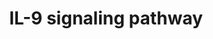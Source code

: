 ---
annotations:
- id: PW:0000909
  parent: signaling pathway
  type: Pathway Ontology
  value: interleukin-9 signaling pathway
- id: PW:0000512
  parent: signaling pathway
  type: Pathway Ontology
  value: Interleukin mediated signaling pathway
authors:
- A.Pandey
- MaintBot
- Khanspers
- MartijnVanIersel
- AlexanderPico
- NetPath
- Christine Chichester
- Mkutmon
- Zari
- AMTan
- L Dupuis
- Egonw
- Eweitz
citedin:
- link: PMC8751594
  title: DNA methylation of ARHGAP30 is negatively associated with ARHGAP30 expression
    in lung adenocarcinoma, which reduces tumor immunity and is detrimental to patient
    survival (2021)
description: 'IL-9 is a multifunctional cytokine, belonging to a family of cytokines.
  IL-9 was initially reported as a T cell growth factor in mice. It is now known to
  target multiple cell types. It plays an important role in the expansion and recruitment
  of mast cells in response to intestinal nematode infection or during autoimmune
  encephalomyelitis. It is also known to act on various cell types known to be involved
  in asthma including T cells, B cells, mast cells, eosinophils, neutrophils, and
  epithelial cells. IL-9 can promote the expression of TGF-beta in lipopolysaccharide-induced
  monocytes and macrophages. IL-9 is also known to play important roles in conditions
  including airway inflammation, EAE and parasitic infections. Mitogen-activated protein
  kinase pathway is activated transiently by IL-9, which in turn leads to the growth
  stimulation of hematopoietic cell lines. IL-9 signals through the heterodimeric
  receptor composed of a specific chain (IL-9R) and a gamma chain (IL2RG), which is
  shared between IL-2, IL-4, IL-7, IL15 and IL-21. The IL-9R and IL-2RG associates
  with JAK1 and JAK3 respectively. Receptor engagement results in JAK1- JAK3 cross
  phosphorylation and activation of the JAK proteins which leads to the activation
  of Signal transducer and activator of transcription (STAT-1, STAT-3 and STAT-5)
  and Insulin receptor substrate 1 and 2 (IRS1 and IRS2)/PI3K cascades. IL-9 stimulation
  also results in the activation of MEK/ERK signaling cascade.  Please access this
  pathway at [http://www.netpath.org/netslim/IL_9_pathway.html NetSlim] database.  If
  you use this pathway, please cite following paper: Kandasamy, K., Mohan, S. S.,
  Raju, R., Keerthikumar, S., Kumar, G. S. S., Venugopal, A. K., Telikicherla, D.,
  Navarro, J. D., Mathivanan, S., Pecquet, C., Gollapudi, S. K., Tattikota, S. G.,
  Mohan, S., Padhukasahasram, H., Subbannayya, Y., Goel, R., Jacob, H. K. C., Zhong,
  J., Sekhar, R., Nanjappa, V., Balakrishnan, L., Subbaiah, R., Ramachandra, Y. L.,
  Rahiman, B. A., Prasad, T. S. K., Lin, J., Houtman, J. C. D., Desiderio, S., Renauld,
  J., Constantinescu, S. N., Ohara, O., Hirano, T., Kubo, M., Singh, S., Khatri, P.,
  Draghici, S., Bader, G. D., Sander, C., Leonard, W. J. and Pandey, A. (2010). NetPath:
  A public resource of curated signal transduction pathways. <i>Genome Biology</i>.
  11:R3.'
last-edited: 2021-12-24
ndex: 4c68f491-8b60-11eb-9e72-0ac135e8bacf
organisms:
- Homo sapiens
redirect_from:
- /index.php/Pathway:WP22
- /instance/WP22
- /instance/WP22_rr120719
revision: r120719
schema-jsonld:
- '@context': https://schema.org/
  '@id': https://wikipathways.github.io/pathways/WP22.html
  '@type': Dataset
  creator:
    '@type': Organization
    name: WikiPathways
  description: 'IL-9 is a multifunctional cytokine, belonging to a family of cytokines.
    IL-9 was initially reported as a T cell growth factor in mice. It is now known
    to target multiple cell types. It plays an important role in the expansion and
    recruitment of mast cells in response to intestinal nematode infection or during
    autoimmune encephalomyelitis. It is also known to act on various cell types known
    to be involved in asthma including T cells, B cells, mast cells, eosinophils,
    neutrophils, and epithelial cells. IL-9 can promote the expression of TGF-beta
    in lipopolysaccharide-induced monocytes and macrophages. IL-9 is also known to
    play important roles in conditions including airway inflammation, EAE and parasitic
    infections. Mitogen-activated protein kinase pathway is activated transiently
    by IL-9, which in turn leads to the growth stimulation of hematopoietic cell lines.
    IL-9 signals through the heterodimeric receptor composed of a specific chain (IL-9R)
    and a gamma chain (IL2RG), which is shared between IL-2, IL-4, IL-7, IL15 and
    IL-21. The IL-9R and IL-2RG associates with JAK1 and JAK3 respectively. Receptor
    engagement results in JAK1- JAK3 cross phosphorylation and activation of the JAK
    proteins which leads to the activation of Signal transducer and activator of transcription
    (STAT-1, STAT-3 and STAT-5) and Insulin receptor substrate 1 and 2 (IRS1 and IRS2)/PI3K
    cascades. IL-9 stimulation also results in the activation of MEK/ERK signaling
    cascade.  Please access this pathway at [http://www.netpath.org/netslim/IL_9_pathway.html
    NetSlim] database.  If you use this pathway, please cite following paper: Kandasamy,
    K., Mohan, S. S., Raju, R., Keerthikumar, S., Kumar, G. S. S., Venugopal, A. K.,
    Telikicherla, D., Navarro, J. D., Mathivanan, S., Pecquet, C., Gollapudi, S. K.,
    Tattikota, S. G., Mohan, S., Padhukasahasram, H., Subbannayya, Y., Goel, R., Jacob,
    H. K. C., Zhong, J., Sekhar, R., Nanjappa, V., Balakrishnan, L., Subbaiah, R.,
    Ramachandra, Y. L., Rahiman, B. A., Prasad, T. S. K., Lin, J., Houtman, J. C.
    D., Desiderio, S., Renauld, J., Constantinescu, S. N., Ohara, O., Hirano, T.,
    Kubo, M., Singh, S., Khatri, P., Draghici, S., Bader, G. D., Sander, C., Leonard,
    W. J. and Pandey, A. (2010). NetPath: A public resource of curated signal transduction
    pathways. <i>Genome Biology</i>. 11:R3.'
  keywords:
  - GRB2
  - IL2RG
  - IL9
  - IL9R
  - IRS1
  - JAK1
  - JAK3
  - MAP2K1
  - MAP2K2
  - MAPK1
  - MAPK3
  - PIK3R1
  - PIK3R2
  - STAT1
  - STAT3
  - STAT5A
  - STAT5B
  license: CC0
  name: IL-9 signaling pathway
seo: CreativeWork
title: IL-9 signaling pathway
wpid: WP22
---